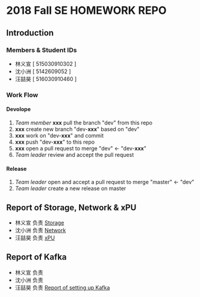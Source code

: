 ﻿# 2018 Fall SE HOMEWORK REPO
## Introduction
### Members & Student IDs
- 林义宣 [ 515030910302 ]
- 沈小洲 [ 5142609052 ]
- 汪喆昊 [ 516030910460 ]
### Work Flow
#### Devolope
1. _Team member_ **xxx** pull the branch "dev" from this repo
2. **xxx** create new branch "dev-**xxx**" based on "dev"
3. **xxx** work on "dev-**xxx**" and commit
4. **xxx** push "dev-**xxx**" to this repo
5. **xxx** open a pull request to merge "dev" <- "dev-**xxx**"
6. _Team leader_ review and accept the pull request
#### Release
1. _Team leader_ open and accept a pull request to merge "master" <- "dev"
2. _Team leader_ create a new release on master

## Report of **Storage**, **Network** & **xPU**
- 林义宣 负责 [Storage](./Storage.md)
- 沈小洲 负责 [Network](./network.md)
- 汪喆昊 负责 [xPU](./xPU.md)

## Report of Kafka
- 林义宣 负责 []()
- 沈小洲 负责 []()
- 汪喆昊 负责 [Report of setting up Kafka](./kafka/report-of-setting-up-kafka.md)